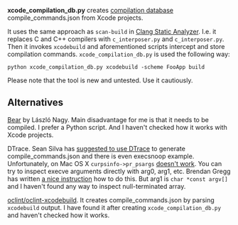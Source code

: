 **xcode_compilation_db.py** creates [compilation database](http://clang.llvm.org/docs/JSONCompilationDatabase.html) compile_commands.json from Xcode projects.

It uses the same approach as `scan-build` in [Clang Static Analyzer](http://clang-analyzer.llvm.org/).  I.e. it replaces C and C++ compilers with `c_interposer.py` and `c_interposer.py`.  Then it invokes `xcodebuild` and aforementioned scripts intercept and store compilation commands.  `xcode_compilation_db.py` is used the following way:

`python xcode_compilation_db.py xcodebuild -scheme FooApp build`

Please note that the tool is new and untested.  Use it cautiously.

## Alternatives

[Bear](https://github.com/rizsotto/Bear) by László Nagy.  Main disadvantage for me is that it needs to be compiled.  I prefer a Python script.  And I haven't checked how it works with Xcode projects.

DTrace.  Sean Silva has [suggested to use DTrace](http://clang-developers.42468.n3.nabble.com/tooling-helper-td4028330.html) to generate compile_commands.json and there is even execsnoop example.  Unfortunately, on Mac OS X `curpsinfo->pr_psargs` [doesn't work](https://discussions.apple.com/thread/1980539).  You can try to inspect execve arguments directly with arg0, arg1, etc.  Brendan Gregg has written [a nice instruction](http://dtrace.org/blogs/brendan/2011/02/11/dtrace-pid-provider-arguments/) how to do this.  But arg1 is `char *const argv[]` and I haven't found any way to inspect null-terminated array.

[oclint/oclint-xcodebuild](https://github.com/oclint/oclint-xcodebuild).  It creates compile_commands.json by parsing `xcodebuild` output.  I have found it after creating `xcode_compilation_db.py` and haven't checked how it works.
